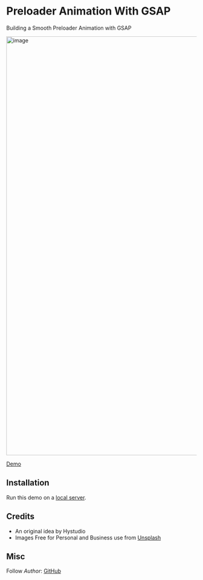 # Preloader Animation With GSAP

Building a Smooth Preloader Animation with GSAP

<img width="1710" height="1107" alt="image" src="https://github.com/user-attachments/assets/fbfd67b8-48e4-4f32-9534-2473863e7b85" />


[Demo](https://preloader-with-gsap.vercel.app/)

## Installation

Run this demo on a [local server](https://developer.mozilla.org/en-US/docs/Learn/Common_questions/Tools_and_setup/set_up_a_local_testing_server).


## Credits

- An original idea by Hystudio
- Images Free for Personal and Business use from [Unsplash](https://unsplash.com/)

## Misc

Follow _Author_: [GitHub](https://github.com/sunflower003)
